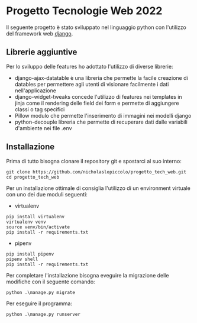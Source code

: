 # Progetto Tecnologie Web 2022
Il seguente progetto è stato sviluppato nel linguaggio python con l'utilizzo del framework web [django](https://docs.djangoproject.com/en/4.1/).
## Librerie aggiuntive
Per lo sviluppo delle features ho adottato l'utilizzo di diverse librerie:
- django-ajax-datatable è una libreria che permette la facile creazione di datables per permettere agli utenti di visionare facilmente i dati nell'applicazione
- django-widget-tweaks concede l'utilizzo di features nei templates in jinja come il rendering delle field dei form e permette di aggiungere classi o tag specifici
- Pillow modulo che permette l'inserimento di immagini nei modelli django
- python-decouple libreria che permette di recuperare dati dalle variabili d'ambiente nei file .env

## Installazione
Prima di tutto bisogna clonare il repository git e spostarci al suo interno:
```
git clone https://github.com/nicholaslopiccolo/progetto_tech_web.git
cd progetto_tech_web
```
Per un installazione ottimale di consiglia l'utilizzo di un environment virtuale con uno dei due moduli seguenti:
- virtualenv
```
pip install virtualenv
virtualenv venv
source venv/bin/activate
pip install -r requirements.txt
```
- pipenv
```
pip install pipenv
pipenv shell
pip install -r requirements.txt
```

Per completare l'installazione bisogna eveguire la migrazione delle modifiche con il seguente comando:
```
python .\manage.py migrate
```
Per eseguire il programma:
```
python .\manage.py runserver
```
